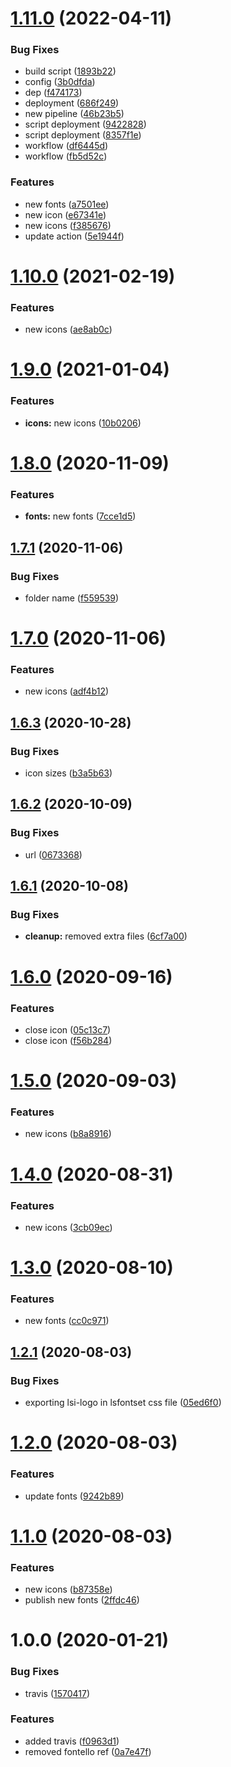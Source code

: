 # [1.11.0](https://github.com/LabShare/ls-font/compare/v1.10.0...v1.11.0) (2022-04-11)


### Bug Fixes

* build script ([1893b22](https://github.com/LabShare/ls-font/commit/1893b22961d79538ea93cd14caa55d4c746e391f))
* config ([3b0dfda](https://github.com/LabShare/ls-font/commit/3b0dfdabaece1c08866382456058ca0af5c81e03))
* dep ([f474173](https://github.com/LabShare/ls-font/commit/f474173f071319d4dca0351a5f0625493439295f))
* deployment ([686f249](https://github.com/LabShare/ls-font/commit/686f249c9c61ff5fb5210d773e6ecf8efd8e373f))
* new pipeline ([46b23b5](https://github.com/LabShare/ls-font/commit/46b23b573902e5eaa77c7a0987d38c251c8173a4))
* script deployment ([9422828](https://github.com/LabShare/ls-font/commit/9422828fd1d16d1a56816061cb824aeafd9f7521))
* script deployment ([8357f1e](https://github.com/LabShare/ls-font/commit/8357f1ee822d5eb0f4683a6ce75e1d4268c436bf))
* workflow ([df6445d](https://github.com/LabShare/ls-font/commit/df6445dce2d199aca6304c300d5664cd1803c187))
* workflow ([fb5d52c](https://github.com/LabShare/ls-font/commit/fb5d52cb6b18b73e702afb40cd8b71ac3d847d22))


### Features

* new fonts ([a7501ee](https://github.com/LabShare/ls-font/commit/a7501ee04046825ee83ccc123ab2c0167ddde10c))
* new icon ([e67341e](https://github.com/LabShare/ls-font/commit/e67341e3d4742a136ddd903d5c3e9a78672308cb))
* new icons ([f385676](https://github.com/LabShare/ls-font/commit/f385676aa341601f81a9da739b3f37eeac4e362d))
* update action ([5e1944f](https://github.com/LabShare/ls-font/commit/5e1944fd77b5f6cc82c4f5dfabf52aeb91b074ec))

# [1.10.0](https://github.com/LabShare/ls-font/compare/v1.9.0...v1.10.0) (2021-02-19)


### Features

* new icons ([ae8ab0c](https://github.com/LabShare/ls-font/commit/ae8ab0cf1bdf79a7e39c399b3d7e666f3e9ea94a))

# [1.9.0](https://github.com/LabShare/ls-font/compare/v1.8.0...v1.9.0) (2021-01-04)


### Features

* **icons:** new icons ([10b0206](https://github.com/LabShare/ls-font/commit/10b020621a2c02b77a5caf45c74282fee9f48dfe))

# [1.8.0](https://github.com/LabShare/ls-font/compare/v1.7.1...v1.8.0) (2020-11-09)


### Features

* **fonts:** new fonts ([7cce1d5](https://github.com/LabShare/ls-font/commit/7cce1d5a03c6ee17a9c2be361d5e19435b671685))

## [1.7.1](https://github.com/LabShare/ls-font/compare/v1.7.0...v1.7.1) (2020-11-06)


### Bug Fixes

* folder name ([f559539](https://github.com/LabShare/ls-font/commit/f559539bbbac9a0a4c8f038c84666b1a98bf9e41))

# [1.7.0](https://github.com/LabShare/ls-font/compare/v1.6.3...v1.7.0) (2020-11-06)


### Features

* new icons ([adf4b12](https://github.com/LabShare/ls-font/commit/adf4b12e8d5ece3204238c39d218fee60b812226))

## [1.6.3](https://github.com/LabShare/ls-font/compare/v1.6.2...v1.6.3) (2020-10-28)


### Bug Fixes

* icon sizes ([b3a5b63](https://github.com/LabShare/ls-font/commit/b3a5b63489dbb062ee64e32e8f81ce1a2a84c7f7))

## [1.6.2](https://github.com/LabShare/ls-font/compare/v1.6.1...v1.6.2) (2020-10-09)


### Bug Fixes

* url ([0673368](https://github.com/LabShare/ls-font/commit/0673368b569dc51b78f555c47a54e4b6c64ea972))

## [1.6.1](https://github.com/LabShare/ls-font/compare/v1.6.0...v1.6.1) (2020-10-08)


### Bug Fixes

* **cleanup:** removed extra files ([6cf7a00](https://github.com/LabShare/ls-font/commit/6cf7a00a9cbff107bfa9dcc5689e9f329e78c3e3))

# [1.6.0](https://github.com/LabShare/ls-font/compare/v1.5.0...v1.6.0) (2020-09-16)


### Features

* close icon ([05c13c7](https://github.com/LabShare/ls-font/commit/05c13c76668dc752e93b44fbfe5d3507bfbfadf1))
* close icon ([f56b284](https://github.com/LabShare/ls-font/commit/f56b284da281d7bf87493f61a3a1aa0188d45740))

# [1.5.0](https://github.com/LabShare/ls-font/compare/v1.4.0...v1.5.0) (2020-09-03)


### Features

* new icons ([b8a8916](https://github.com/LabShare/ls-font/commit/b8a89168b5884fdfd8e4b6bb80728c54a75c4315))

# [1.4.0](https://github.com/LabShare/ls-font/compare/v1.3.0...v1.4.0) (2020-08-31)


### Features

* new icons ([3cb09ec](https://github.com/LabShare/ls-font/commit/3cb09ec244269fd03dcd91a90ebfa9b808f65da7))

# [1.3.0](https://github.com/LabShare/ls-font/compare/v1.2.1...v1.3.0) (2020-08-10)


### Features

* new fonts ([cc0c971](https://github.com/LabShare/ls-font/commit/cc0c971bebd0814d9867f92b94c082d1067efcef))

## [1.2.1](https://github.com/LabShare/ls-font/compare/v1.2.0...v1.2.1) (2020-08-03)


### Bug Fixes

* exporting lsi-logo in lsfontset css file ([05ed6f0](https://github.com/LabShare/ls-font/commit/05ed6f0a7b7ea6ed08fd41ff91759488f3ece79a))

# [1.2.0](https://github.com/LabShare/ls-font/compare/v1.1.0...v1.2.0) (2020-08-03)


### Features

* update fonts ([9242b89](https://github.com/LabShare/ls-font/commit/9242b8942028513ad1678391fa12cd67c3f1d98b))

# [1.1.0](https://github.com/LabShare/ls-font/compare/v1.0.0...v1.1.0) (2020-08-03)


### Features

* new icons ([b87358e](https://github.com/LabShare/ls-font/commit/b87358e3b62afd7991c506cb3817ea47aad9c0c8))
* publish new fonts ([2ffdc46](https://github.com/LabShare/ls-font/commit/2ffdc46b2beb029d37f28e6bd3543e2785cd122e))

# 1.0.0 (2020-01-21)


### Bug Fixes

* travis ([1570417](https://github.com/LabShare/ls-font/commit/15704175116b48bada26651bb8d0386ab91c958e))


### Features

* added travis ([f0963d1](https://github.com/LabShare/ls-font/commit/f0963d1bdaf7dcb608fb363df7352c035149481d))
* removed fontello ref ([0a7e47f](https://github.com/LabShare/ls-font/commit/0a7e47f026dc66df15e955271fc52c6bbfa4cf69))
